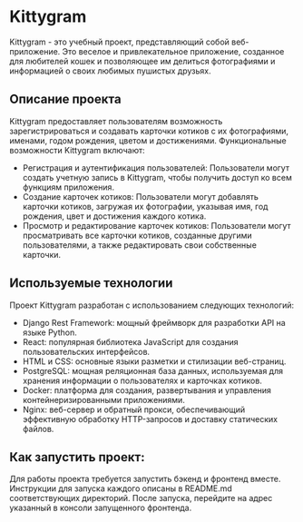 
# Kittygram

Kittygram - это учебный проект, представляющий собой веб-приложение. Это веселое и привлекательное приложение, созданное для любителей кошек и позволяющее им делиться фотографиями и информацией о своих любимых пушистых друзьях.

## Описание проекта

Kittygram предоставляет пользователям возможность зарегистрироваться и создавать карточки котиков с их фотографиями, именами, годом рождения, цветом и достижениями.
Функциональные возможности Kittygram включают:

- Регистрация и аутентификация пользователей: Пользователи могут создать учетную запись в Kittygram, чтобы получить доступ ко всем функциям приложения.
- Создание карточек котиков: Пользователи могут добавлять карточки котиков, загружая их фотографии, указывая имя, год рождения, цвет и достижения каждого котика.
- Просмотр и редактирование карточек котиков: Пользователи могут просматривать все карточки котиков, созданные другими пользователями, а также редактировать свои собственные карточки.


##  Используемые технологии

Проект Kittygram разработан с использованием следующих технологий:

- Django Rest Framework: мощный фреймворк для разработки API на языке Python.
- React: популярная библиотека JavaScript для создания пользовательских интерфейсов.
- HTML и CSS: основные языки разметки и стилизации веб-страниц.
- PostgreSQL: мощная реляционная база данных, используемая для хранения информации о пользователях и карточках котиков.
- Docker: платформа для создания, развертывания и управления контейнеризированными приложениями.
- Nginx: веб-сервер и обратный прокси, обеспечивающий эффективную обработку HTTP-запросов и доставку статических файлов.

## Как запустить проект:

Для работы проекта требуется запустить бэкенд и фронтенд вместе. Инструкции для запуска каждого описаны в README.md соответствующих директорий.
После запуска, перейдите на адрес указанный в консоли запущенного фронтенда. 
